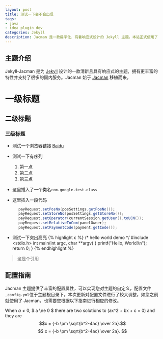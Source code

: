 ```yaml
---
layout: post
title: 测试一下会不会出现
tags:
- java
- idea plugin dev
categories: Jekyll
description: Jacman 是一款扁平化，有着响应式设计的 Jekyll 主题。本站正式使用了 Jacman 主题。Jacman 基于 Jacman 的 Hexo 主题修改而来。你可以前往本站和 Demo 预览更多关于本主题的更多效果。如果你有任何问题或意见欢迎到 GitHub 发表 issue。
---
```

## 主题介绍
Jekyll-Jacman 是为 [Jekyll](http://jekyllrb.com) 设计的一款清新且具有响应式的主题，拥有更丰富的特性并支持了很多的国内服务。Jacman 始于 [Jacman](https://github.com/wuchong/jacman) 移植而来。
# 一级标题
## 二级标题
### 三级标题
* 测试一个浏览器链接 [Baidu](http://www.baidu.com)

* 测试一下有序列
  1. 第一点
  2. 第二点
  3. 第三点

* 这里插入了一个类名``` com.google.test.class ```
* 这里插入一段代码
```java
      payRequest.setPosNo(posSettings.getPosNo());
      payRequest.setStoreNo(posSettings.getStoreNo());
      payRequest.setOperator(currentSession.getUser().toUCN());
      payRequest.setRelativeToCom(panelOwner);
      payRequest.setPaymentCode(payment.getCode());
```
* 测试一下突出高亮
{% highlight c %}
/* hello world demo */
#include <stdio.h>
int main(int argc, char **argv)
{
    printf("Hello, World!\n");
    return 0;
}
{% endhighlight %}

> 这是个引用

## 配置指南

Jacman 主题提供了丰富的配置属性，可以实现您对主题的自定义。配置文件`_config.yml`位于主题根目录下。本次更新对配置文件进行了较大调整，如您之前就使用了 Jacman，也需要您根据以下指南进行相应的修改。


When $a \ne 0$, $ a \ne 0 $ there are two solutions to \(ax^2 + bx + c = 0\) and they are
$$x = {-b \pm \sqrt{b^2-4ac} \over 2a}.$$
$$ x = {-b \pm \sqrt{b^2-4ac} \over 2a}. $$
